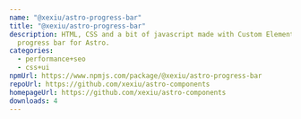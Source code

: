 ```yaml
---
name: "@xexiu/astro-progress-bar"
title: "@xexiu/astro-progress-bar"
description: HTML, CSS and a bit of javascript made with Custom Elements
  progress bar for Astro.
categories:
  - performance+seo
  - css+ui
npmUrl: https://www.npmjs.com/package/@xexiu/astro-progress-bar
repoUrl: https://github.com/xexiu/astro-components
homepageUrl: https://github.com/xexiu/astro-components
downloads: 4
---
```

